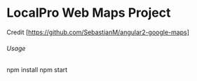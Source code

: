 # LocalPro Web Maps Project

Credit [https://github.com/SebastianM/angular2-google-maps]

###### Usage

npm install
npm start